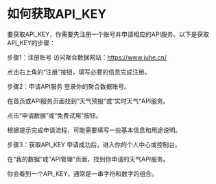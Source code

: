 # 如何获取API_KEY

要获取API_KEY，你需要先注册一个账号并申请相应的API服务。以下是获取API_KEY的步骤：

步骤1：注册账号
访问聚合数据网站：https://www.juhe.cn/

点击右上角的“注册”按钮，填写必要的信息完成注册。

步骤2：申请API服务
登录你的聚合数据账号。

在首页或API服务页面找到“天气预报”或“实时天气”API服务。

点击“申请数据”或“免费试用”按钮。

根据提示完成申请流程，可能需要填写一些基本信息和用途说明。

步骤3：获取API_KEY
申请成功后，进入你的个人中心或控制台。

在“我的数据”或“API管理”页面，找到你申请的天气API服务。

你会看到一个API_KEY，通常是一串字符和数字的组合。